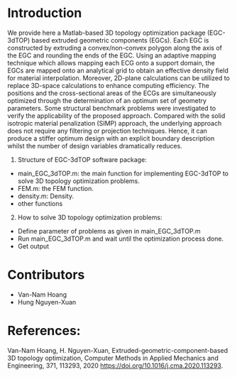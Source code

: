# Introduction
We provide here a Matlab-based 3D topology optimization package (EGC-3dTOP) based extruded geometric components (EGCs).
Each EGC is constructed by extruding a convex/non-convex polygon along the axis of the EGC and rounding the ends of the EGC. 
Using an adaptive mapping technique which allows mapping each ECG onto a support domain, the EGCs are mapped onto an analytical 
grid to obtain an effective density field for material interpolation. Moreover, 2D-plane calculations can be utilized to replace 
3D-space calculations to enhance computing efficiency. The positions and the cross-sectional areas of the ECGs are simultaneously 
optimized through the determination of an optimum set of geometry parameters. Some structural benchmark problems were investigated to 
verify the applicability of the proposed approach. Compared with the solid isotropic material penalization (SIMP) approach, 
the underlying approach does not require any filtering or projection techniques. Hence, it can produce a stiffer optimum design with 
an explicit boundary description whilst the number of design variables dramatically reduces. 

1. Structure of EGC-3dTOP software package: 
- main_EGC_3dTOP.m: the main function for implementing EGC-3dTOP to solve 3D topology optimization problems.
- FEM.m: the FEM function.
- density.m: Density.
- other functions
2. How to solve 3D topology optimization problems: 
- Define parameter of problems as given in main_EGC_3dTOP.m
- Run main_EGC_3dTOP.m and wait until the optimization process done.
- Get output

# Contributors
- Van-Nam Hoang
- Hung Nguyen-Xuan

# References:
 Van-Nam Hoang, H. Nguyen-Xuan, Extruded-geometric-component-based 3D topology optimization, Computer Methods in Applied Mechanics and Engineering, 371, 113293, 2020 https://doi.org/10.1016/j.cma.2020.113293.
